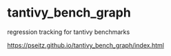# tantivy_bench_graph

regression tracking for tantivy benchmarks

https://pseitz.github.io/tantivy_bench_graph/index.html
